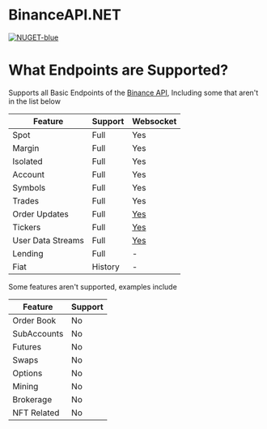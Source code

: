 # BinanceAPI.NET

[![NUGET-blue](https://user-images.githubusercontent.com/54571583/218278582-ded4b3ca-012f-4a81-bc9d-00f35410bc37.png)](https://www.nuget.org/packages/BinanceAPI.NET/)

# What Endpoints are Supported?

Supports all Basic Endpoints of the [Binance API](https://binance-docs.github.io/apidocs/spot/en/#change-log), Including some that aren't in the list below

| Feature 	| Support | Websocket |
|---------------|---------|-----------|
| Spot 		| Full 	  | Yes	|
| Margin	| Full 	  | Yes |
| Isolated 	| Full 	  | Yes |
| Account	| Full 	  | Yes |
| Symbols	| Full 	  | Yes |
| Trades        | Full    | Yes |
| Order Updates | Full    | [Yes](<https://binance-docs.github.io/apidocs/spot/en/#payload-order-update>) |
| Tickers       | Full    | [Yes](<https://binance-docs.github.io/apidocs/spot/en/#websocket-market-streams>) |
| User Data Streams | Full | [Yes](<https://binance-docs.github.io/apidocs/spot/en/#user-data-streams>) |
| Lending 	| Full 	  | - 	|
| Fiat 		| History | - 	|

Some features aren't supported, examples include

| Feature 	| Support |
|---------------|-------|
| Order Book    | No |
| SubAccounts 	| No 	| 
| Futures	| No 	| 
| Swaps 	| No 	|
| Options	| No 	|
| Mining        | No    |
| Brokerage     | No    |
| NFT Related | No |
